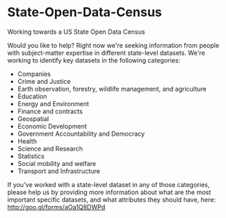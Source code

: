 State-Open-Data-Census
======================
Working towards a US State Open Data Census

Would you like to help? Right now we're seeking information from people with subject-matter expertise in different state-level datasets. We're working to identify key datasets in the following categories:
* Companies
* Crime and Justice
* Earth observation, forestry, wildlife management, and agriculture
* Education
* Energy and Environment
* Finance and contracts
* Geospatial
* Economic Development
* Government Accountability and Democracy
* Health
* Science and Research
* Statistics
* Social mobility and welfare
* Transport and Infrastructure

If you've worked with a state-level dataset in any of those categories, please help us by providing more information about what are the most important specific datasets, and what attributes they should have, here: http://goo.gl/forms/aOa1Q8DWPd
